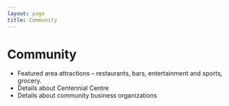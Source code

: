 ```yaml
---
layout: page
title: Community
---
```


# Community

* Featured area attractions – restaurants, bars, entertainment and sports, grocery.
* Details about Centennial Centre
* Details about community business organizations